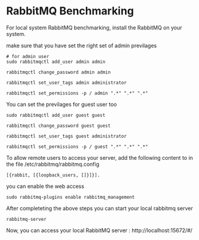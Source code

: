 <!--
Copyright (c) KMG. All Rights Reserved.

Licensed under the Apache License, Version 2.0 (the "License");
you may not use this file except in compliance with the License.
You may obtain a copy of the License at

    http://www.apache.org/licenses/LICENSE-2.0
-->
# RabbitMQ Benchmarking

For local system RabbitMQ benchmarking, install the RabbitMQ on your system.

make sure that you have set the right set of admin previlages

```
# for admin user
sudo rabbitmqctl add_user admin admin

rabbitmqctl change_password admin admin

rabbitmqctl set_user_tags admin administrator

rabbitmqctl set_permissions -p / admin ".*" ".*" ".*"
```

You can set the previlages for guest user too

```
sudo rabbitmqctl add_user guest guest

rabbitmqctl change_password guest guest

rabbitmqctl set_user_tags guest administrator

rabbitmqctl set_permissions -p / guest ".*" ".*" ".*"
```

To allow remote users to access your server,  add the following content to in the file /etc/rabbitmq/rabbitmq.config

```
[{rabbit, [{loopback_users, []}]}].

```

you can enable the web access 

```
sudo rabbitmq-plugins enable rabbitmq_management
```


After completeting the above steps you can start your local rabbitmq server

```
rabbitmq-server
```

Now, you can access your local RabbitMQ server : http://localhost:15672/#/
